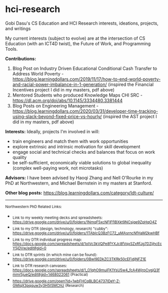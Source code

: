 # hci-research
Gobi Dasu's CS Education and HCI Research interests, ideations, projects, and writings

My current interests (subject to evolve) are at the intersection of CS Education (with an ICT4D twist), the Future of Work, and Programming Tools.

**Contributions:**
1. Blog Post on Industry Driven Educational Conditional Cash Transfer to Address World Poverty - https://blog.learningdollars.com/2019/11/17/how-to-end-world-poverty-and-racial-power-imbalance-in-1-generation/ (inspired the Financial Incentives project I did in my masters, pdf above)
2. Mentored Students who produced Knowledge Maps CHI SRC - https://dl.acm.org/doi/abs/10.1145/3334480.3381444
3. Blog Posts on Engineering Management - https://blog.learningdollars.com/2020/03/31/developer-time-tracking-using-slack-beyond-fixed-price-vs-hourly/ (inspired the AST project I did in my masters, pdf above)

**Interests:** Ideally, projects I'm involved in will:
- train engineers and match them with work opportunities
- explore extrinsic and intrinsic motivation for skill development
- engage social and technical checks and balances that focus on work quality
- be self-sufficient, economically viable solutions to global inequality (complex well-paying work, not microtasks)

**Advisors:** I have been advised by Haoqi Zhang and Nell O'Rourke in my PhD at Northwestern, and Michael Bernstein in my masters at Stanford.

**Other blog posts:** https://blog.learningdollars.com/category/ldt-culture/

---

<sub>Northwestern PhD Related Links:
- <sub>Link to my weekly meeting decks and spreadsheets:
https://drive.google.com/drive/u/0/folders/1NmqF5xcNFlFfIBXkt9NCsjqe9ZpHqO4Z
- <sub>Link to my DTR (design, technology, research) "cubby": https://drive.google.com/drive/u/0/folders/1TAbIcQ3BzFC72_uMAsrncNfHaM2kwHBf
- <sub>Link to my DTR individual progress map:
https://docs.google.com/spreadsheets/d/1oIVc3kVQPe8fYXJc8fVqxSZxRfJg7DZjjhcEcY5jDVw/edit#gid=0
- <sub>Link to DTR sprints (in which mine can be found):
https://drive.google.com/drive/u/0/folders/0Bwl9EDkZC3TKRk50cEFidjNFZ1E
- <sub>Link to DTR research canvases: 
https://docs.google.com/spreadsheets/d/1_O1qhO9muiFK1YsU5w4_fcA4WjrpCvgjQ3fmmr5jueQ/edit#gid=1468022061 (Practical)
- <sub>https://drive.google.com/open?id=1wbFHCqBLBC4737IDeY-Z-GMIqX3pqquw3y3H5tSMChU (Research)
